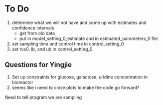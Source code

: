 # To Do
1. determine what we will not have and come up with estimates and confidence intervals
    - get from old data
    - put in model_setting_0_estimate and in estimated_parameters_0 file
2. set sampling time and control time in control_setting_0
3. set tvx0, lb, and ub in control_setting_0


## Questions for Yingjie
1. Set up constraints for glucose, galactose, uridine concentration in bioreactor
2. seems like i need to close plots to make the code go forward?

Need to tell program we are sampling